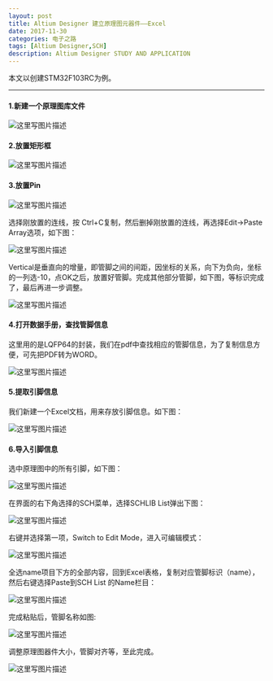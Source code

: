 ```yaml
---
layout: post
title: Altium Designer 建立原理图元器件——Excel
date: 2017-11-30
categories: 电子之路
tags: [Altium Designer,SCH]
description: Altium Designer STUDY AND APPLICATION
---
```


本文以创建STM32F103RC为例。

___

#### **1.新建一个原理图库文件**

![这里写图片描述](http://img.blog.csdn.net/20171130093702660?watermark/2/text/aHR0cDovL2Jsb2cuY3Nkbi5uZXQvd3d0MTg4MTE3MDc5NzE=/font/5a6L5L2T/fontsize/400/fill/I0JBQkFCMA==/dissolve/70/gravity/SouthEast)

#### **2.放置矩形框**

![这里写图片描述](http://img.blog.csdn.net/20171130094034099?watermark/2/text/aHR0cDovL2Jsb2cuY3Nkbi5uZXQvd3d0MTg4MTE3MDc5NzE=/font/5a6L5L2T/fontsize/400/fill/I0JBQkFCMA==/dissolve/70/gravity/SouthEast)

#### **3.放置Pin**

![这里写图片描述](http://img.blog.csdn.net/20171130094256877?watermark/2/text/aHR0cDovL2Jsb2cuY3Nkbi5uZXQvd3d0MTg4MTE3MDc5NzE=/font/5a6L5L2T/fontsize/400/fill/I0JBQkFCMA==/dissolve/70/gravity/SouthEast)

选择刚放置的连线，按 Ctrl+C复制，然后删掉刚放置的连线，再选择Edit->Paste Array选项，如下图：

![这里写图片描述](http://img.blog.csdn.net/20171130095334044?watermark/2/text/aHR0cDovL2Jsb2cuY3Nkbi5uZXQvd3d0MTg4MTE3MDc5NzE=/font/5a6L5L2T/fontsize/400/fill/I0JBQkFCMA==/dissolve/70/gravity/SouthEast)

Vertical是垂直向的增量，即管脚之间的间距，因坐标的关系，向下为负向，坐标的一列选-10，点OK之后，放置好管脚。完成其他部分管脚，如下图，等标识完成了，最后再进一步调整。

![这里写图片描述](http://img.blog.csdn.net/20171130100030582?watermark/2/text/aHR0cDovL2Jsb2cuY3Nkbi5uZXQvd3d0MTg4MTE3MDc5NzE=/font/5a6L5L2T/fontsize/400/fill/I0JBQkFCMA==/dissolve/70/gravity/SouthEast)

#### **4.打开数据手册，查找管脚信息**

这里用的是LQFP64的封装，我们在pdf中查找相应的管脚信息，为了复制信息方便，可先把PDF转为WORD。

![这里写图片描述](http://img.blog.csdn.net/20171130100540009?watermark/2/text/aHR0cDovL2Jsb2cuY3Nkbi5uZXQvd3d0MTg4MTE3MDc5NzE=/font/5a6L5L2T/fontsize/400/fill/I0JBQkFCMA==/dissolve/70/gravity/SouthEast)

#### **5.提取引脚信息**

我们新建一个Excel文档，用来存放引脚信息。如下图：

![这里写图片描述](http://img.blog.csdn.net/20171130104014007?watermark/2/text/aHR0cDovL2Jsb2cuY3Nkbi5uZXQvd3d0MTg4MTE3MDc5NzE=/font/5a6L5L2T/fontsize/400/fill/I0JBQkFCMA==/dissolve/70/gravity/SouthEast)

#### **6.导入引脚信息**

选中原理图中的所有引脚，如下图：

![这里写图片描述](http://img.blog.csdn.net/20171130111042506?watermark/2/text/aHR0cDovL2Jsb2cuY3Nkbi5uZXQvd3d0MTg4MTE3MDc5NzE=/font/5a6L5L2T/fontsize/400/fill/I0JBQkFCMA==/dissolve/70/gravity/SouthEast)

在界面的右下角选择的SCH菜单，选择SCHLIB List弹出下图：

![这里写图片描述](http://img.blog.csdn.net/20171130110607972?watermark/2/text/aHR0cDovL2Jsb2cuY3Nkbi5uZXQvd3d0MTg4MTE3MDc5NzE=/font/5a6L5L2T/fontsize/400/fill/I0JBQkFCMA==/dissolve/70/gravity/SouthEast)

右键并选择第一项，Switch to Edit Mode，进入可编辑模式：

![这里写图片描述](http://img.blog.csdn.net/20171130110816235?watermark/2/text/aHR0cDovL2Jsb2cuY3Nkbi5uZXQvd3d0MTg4MTE3MDc5NzE=/font/5a6L5L2T/fontsize/400/fill/I0JBQkFCMA==/dissolve/70/gravity/SouthEast)

全选name项目下方的全部内容，回到Excel表格，复制对应管脚标识（name），然后右键选择Paste到SCH List 的Name栏目：

![这里写图片描述](http://img.blog.csdn.net/20171130111135094?watermark/2/text/aHR0cDovL2Jsb2cuY3Nkbi5uZXQvd3d0MTg4MTE3MDc5NzE=/font/5a6L5L2T/fontsize/400/fill/I0JBQkFCMA==/dissolve/70/gravity/SouthEast)

完成粘贴后，管脚名称如图:

![这里写图片描述](http://img.blog.csdn.net/20171130113334111?watermark/2/text/aHR0cDovL2Jsb2cuY3Nkbi5uZXQvd3d0MTg4MTE3MDc5NzE=/font/5a6L5L2T/fontsize/400/fill/I0JBQkFCMA==/dissolve/70/gravity/SouthEast)

调整原理图器件大小，管脚对齐等，至此完成。

![这里写图片描述](http://img.blog.csdn.net/20171130113447544?watermark/2/text/aHR0cDovL2Jsb2cuY3Nkbi5uZXQvd3d0MTg4MTE3MDc5NzE=/font/5a6L5L2T/fontsize/400/fill/I0JBQkFCMA==/dissolve/70/gravity/SouthEast)



